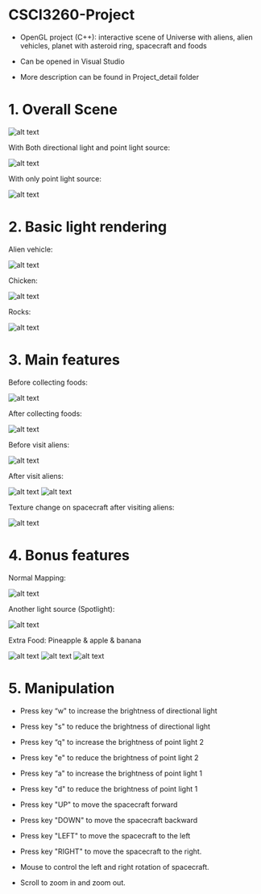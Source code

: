 # CSCI3260-Project

- OpenGL project (C++): interactive scene of Universe with aliens, alien vehicles, planet with asteroid ring, spacecraft and foods

- Can be opened in Visual Studio

- More description can be found in Project_detail folder

# 1. Overall Scene

![alt text](https://github.com/div1121/3260project/blob/main/Project_Detail/image/image1.png)

With Both directional light and point light source:

![alt text](https://github.com/div1121/3260project/blob/main/Project_Detail/image/image2.png)

With only point light source:

![alt text](https://github.com/div1121/3260project/blob/main/Project_Detail/image/image3.png)

# 2. Basic light rendering

Alien vehicle:

![alt text](https://github.com/div1121/3260project/blob/main/Project_Detail/image/image4.png)

Chicken:

![alt text](https://github.com/div1121/3260project/blob/main/Project_Detail/image/image5.png)
 
Rocks:

![alt text](https://github.com/div1121/3260project/blob/main/Project_Detail/image/image6.png)
 
# 3. Main features

Before collecting foods:

![alt text](https://github.com/div1121/3260project/blob/main/Project_Detail/image/image7.png)
 
After collecting foods:

![alt text](https://github.com/div1121/3260project/blob/main/Project_Detail/image/image8.png)

Before visit aliens:

![alt text](https://github.com/div1121/3260project/blob/main/Project_Detail/image/image9.png)
 
After visit aliens:

![alt text](https://github.com/div1121/3260project/blob/main/Project_Detail/image/image10.png)
![alt text](https://github.com/div1121/3260project/blob/main/Project_Detail/image/image11.png)
  
Texture change on spacecraft after visiting aliens:

![alt text](https://github.com/div1121/3260project/blob/main/Project_Detail/image/image12.png)

# 4. Bonus features

Normal Mapping:

![alt text](https://github.com/div1121/3260project/blob/main/Project_Detail/image/image13.png)

Another light source (Spotlight):

![alt text](https://github.com/div1121/3260project/blob/main/Project_Detail/image/image14.png)
 
Extra Food: Pineapple & apple & banana

![alt text](https://github.com/div1121/3260project/blob/main/Project_Detail/image/image15.png)
![alt text](https://github.com/div1121/3260project/blob/main/Project_Detail/image/image16.png)
![alt text](https://github.com/div1121/3260project/blob/main/Project_Detail/image/image17.png)

# 5. Manipulation

- Press key “w" to increase the brightness of directional light

- Press key "s" to reduce the brightness of directional light

- Press key “q" to increase the brightness of point light 2

- Press key "e" to reduce the brightness of point light 2

- Press key “a" to increase the brightness of point light 1

- Press key "d" to reduce the brightness of point light 1

- Press key "UP" to move the spacecraft forward

- Press key "DOWN" to move the spacecraft backward

- Press key "LEFT" to move the spacecraft to the left

- Press key "RIGHT" to move the spacecraft to the right.

- Mouse to control the left and right rotation of spacecraft.

- Scroll to zoom in and zoom out.
